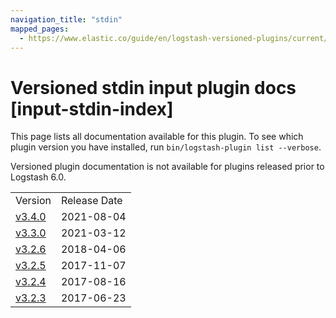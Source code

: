 ```yaml
---
navigation_title: "stdin"
mapped_pages:
  - https://www.elastic.co/guide/en/logstash-versioned-plugins/current/input-stdin-index.html
---
```


# Versioned stdin input plugin docs [input-stdin-index]

This page lists all documentation available for this plugin. To see which plugin version you have installed, run `bin/logstash-plugin list --verbose`.

Versioned plugin documentation is not available for plugins released prior to Logstash 6.0.

| | |
| :- | :- |
| Version | Release Date |
| [v3.4.0](v3-4-0-plugins-inputs-stdin.md) | 2021-08-04 |
| [v3.3.0](v3-3-0-plugins-inputs-stdin.md) | 2021-03-12 |
| [v3.2.6](v3-2-6-plugins-inputs-stdin.md) | 2018-04-06 |
| [v3.2.5](v3-2-5-plugins-inputs-stdin.md) | 2017-11-07 |
| [v3.2.4](v3-2-4-plugins-inputs-stdin.md) | 2017-08-16 |
| [v3.2.3](v3-2-3-plugins-inputs-stdin.md) | 2017-06-23 |
